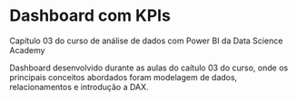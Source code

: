 # Dashboard com KPIs
 Capítulo 03 do curso de análise de dados com Power BI da Data Science Academy

Dashboard desenvolvido durante as aulas do caítulo 03 do curso, onde os principais conceitos abordados foram modelagem de dados, relacionamentos e introdução a DAX. 